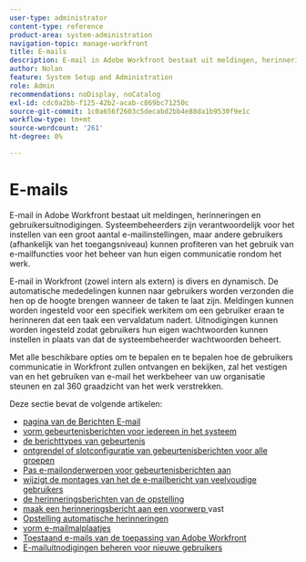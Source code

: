 ```yaml
---
user-type: administrator
content-type: reference
product-area: system-administration
navigation-topic: manage-workfront
title: E-mails
description: E-mail in Adobe Workfront bestaat uit meldingen, herinneringen en gebruikersuitnodigingen. Systeembeheerders zijn verantwoordelijk voor het instellen van een groot aantal e-mailinstellingen, maar andere gebruikers (afhankelijk van het toegangsniveau) kunnen profiteren van het gebruik van e-mailfuncties voor het beheer van hun eigen communicatie rondom het werk.
author: Nolan
feature: System Setup and Administration
role: Admin
recommendations: noDisplay, noCatalog
exl-id: cdc0a2bb-f125-42b2-acab-c869bc71250c
source-git-commit: 1c0a656f2603c5decabd2bb4e88da1b9530f9e1c
workflow-type: tm+mt
source-wordcount: '261'
ht-degree: 0%

---
```


# E-mails

E-mail in Adobe Workfront bestaat uit meldingen, herinneringen en gebruikersuitnodigingen. Systeembeheerders zijn verantwoordelijk voor het instellen van een groot aantal e-mailinstellingen, maar andere gebruikers (afhankelijk van het toegangsniveau) kunnen profiteren van het gebruik van e-mailfuncties voor het beheer van hun eigen communicatie rondom het werk.

E-mail in Workfront (zowel intern als extern) is divers en dynamisch. De automatische mededelingen kunnen naar gebruikers worden verzonden die hen op de hoogte brengen wanneer de taken te laat zijn. Meldingen kunnen worden ingesteld voor een specifiek werkitem om een gebruiker eraan te herinneren dat een taak een vervaldatum nadert. Uitnodigingen kunnen worden ingesteld zodat gebruikers hun eigen wachtwoorden kunnen instellen in plaats van dat de systeembeheerder wachtwoorden beheert.

Met alle beschikbare opties om te bepalen en te bepalen hoe de gebruikers communicatie in Workfront zullen ontvangen en bekijken, zal het vestigen van en het gebruiken van e-mail het werkbeheer van uw organisatie steunen en zal 360 graadzicht van het werk verstrekken.

Deze sectie bevat de volgende artikelen:

* [ pagina van de Berichten E-mail ](../../../administration-and-setup/manage-workfront/emails/email-notifications-page.md)
* [ vorm gebeurtenisberichten voor iedereen in het systeem ](../../../administration-and-setup/manage-workfront/emails/configure-event-notifications-for-everyone-in-the-system.md)
* [ de berichttypes van gebeurtenis ](../../../administration-and-setup/manage-workfront/emails/event-notifications-available-in-wf.md)
* [ ontgrendel of slotconfiguratie van gebeurtenisberichten voor alle groepen ](../../../administration-and-setup/manage-workfront/emails/unlock-configuration-of-event-notifications-for-groups.md)
* [ Pas e-mailonderwerpen voor gebeurtenisberichten aan ](../../../administration-and-setup/manage-workfront/emails/custom-email-subjects-event-notification.md)
* [ wijzigt de montages van het de e-mailbericht van veelvoudige gebruikers ](../../../administration-and-setup/manage-workfront/emails/modify-email-notification-settings-user-profiles.md)
* [ de herinneringsberichten van de opstelling ](../../../administration-and-setup/manage-workfront/emails/set-up-reminder-notifications.md)
* [ maak een herinneringsbericht aan een voorwerp ](../../../workfront-basics/using-notifications/attach-reminder-notification-object.md) vast
* [ Opstelling automatische herinneringen ](../../../administration-and-setup/manage-workfront/emails/setting-up-automatic-reminders.md)
* [ vorm e-mailmalplaatjes ](../../../administration-and-setup/manage-workfront/emails/configure-email-templates.md)
* [ Toestaand e-mails van de toepassing van Adobe Workfront ](../../../administration-and-setup/manage-workfront/emails/allow-emails-from-wf-app.md)
* [E-mailuitnodigingen beheren voor nieuwe gebruikers](../../../administration-and-setup/manage-workfront/emails/manage-email-invitations.md)
